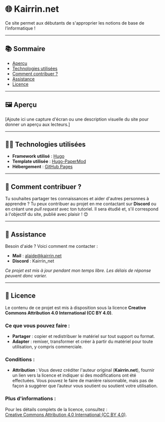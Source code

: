 # 🌐 Kairrin.net

Ce site permet aux débutants de s'approprier les notions de base de l’informatique !

---

## 📚 Sommaire

- [Aperçu](#-aperçu)  
- [Technologies utilisées](#-technologies-utilisées)  
- [Comment contribuer ?](#-comment-contribuer-)  
- [Assistance](#-assistance)  
- [Licence](#-licence)  

---

## 🖼️ Aperçu

[Ajoute ici une capture d'écran ou une description visuelle du site pour donner un aperçu aux lecteurs.]

---

## 🧑‍💻 Technologies utilisées

- **Framework utilisé** : [Hugo](https://gohugo.io)  
- **Template utilisée** : [Hugo-PaperMod](https://github.com/adityatelange/hugo-PaperMod)  
- **Hébergement** : [GitHub Pages](https://pages.github.com)  

---

## 🫶 Comment contribuer ?

Tu souhaites partager tes connaissances et aider d'autres personnes à apprendre ? Tu peux contribuer au projet en me contactant sur **Discord** ou en créant une *pull request* avec ton tutoriel. Il sera étudié et, s'il correspond à l'objectif du site, publié avec plaisir ! 😊

---

## 🛟 Assistance

Besoin d'aide ? Voici comment me contacter :  

- **Mail** : alaide@kairrin.net  
- **Discord** : Kairrin_net  

*Ce projet est mis à jour pendant mon temps libre. Les délais de réponse peuvent donc varier.*

---

## 📄 Licence

Le contenu de ce projet est mis à disposition sous la licence **Creative Commons Attribution 4.0 International (CC BY 4.0)**.

### Ce que vous pouvez faire :

- **Partager** : copier et redistribuer le matériel sur tout support ou format.  
- **Adapter** : remixer, transformer et créer à partir du matériel pour toute utilisation, y compris commerciale.  

### Conditions :

- **Attribution** : Vous devez créditer l'auteur original (**Kairrin.net**), fournir un lien vers la licence et indiquer si des modifications ont été effectuées. Vous pouvez le faire de manière raisonnable, mais pas de façon à suggérer que l’auteur vous soutient ou soutient votre utilisation.  

### Plus d'informations :

Pour les détails complets de la licence, consultez :  
[Creative Commons Attribution 4.0 International (CC BY 4.0)](https://creativecommons.org/licenses/by/4.0/).  
